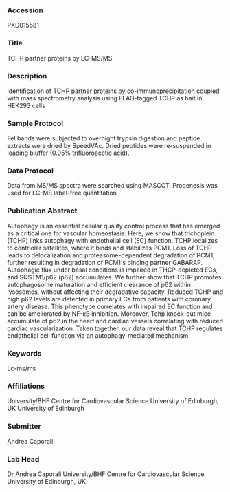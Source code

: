 ### Accession
PXD015581

### Title
TCHP partner proteins by LC-MS/MS

### Description
identification of TCHP partner proteins by co-immunoprecipitation coupled with mass spectrometry analysis using FLAG-tagged TCHP as bait in HEK293 cells

### Sample Protocol
Fel bands were subjected to overnight trypsin digestion and peptide extracts were dried by SpeedVAc. Dried peptides were re-suspended in loading biuffer (0.05% trifluoroacetic acid).

### Data Protocol
Data from MS/MS spectra were searched using MASCOT. Progenesis was used for LC-MS label-free quantitation

### Publication Abstract
Autophagy is an essential cellular quality control process that has emerged as a critical one for vascular homeostasis. Here, we show that trichoplein (TCHP) links autophagy with endothelial cell (EC) function. TCHP localizes to centriolar satellites, where it binds and stabilizes PCM1. Loss of TCHP leads to delocalization and proteasome-dependent degradation of PCM1, further resulting in degradation of PCM1's binding partner GABARAP. Autophagic flux under basal conditions is impaired in THCP-depleted ECs, and SQSTM1/p62 (p62) accumulates. We further show that TCHP promotes autophagosome maturation and efficient clearance of p62 within lysosomes, without affecting their degradative capacity. Reduced TCHP and high p62 levels are detected in primary ECs from patients with coronary artery disease. This phenotype correlates with impaired EC function and can be ameliorated by NF-&#x3ba;B inhibition. Moreover, Tchp knock-out mice accumulate of p62 in the heart and cardiac vessels correlating with reduced cardiac vascularization. Taken together, our data reveal that TCHP regulates endothelial cell function via an autophagy-mediated mechanism.

### Keywords
Lc-ms/ms

### Affiliations
University/BHF Centre for Cardiovascular Science University of Edinburgh, UK
University of Edinburgh

### Submitter
Andrea Caporali

### Lab Head
Dr Andrea Caporali
University/BHF Centre for Cardiovascular Science University of Edinburgh, UK


